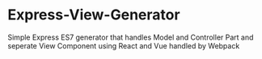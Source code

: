 # Express-View-Generator
Simple Express ES7 generator that handles Model and Controller Part and seperate View Component using React and Vue handled by Webpack
